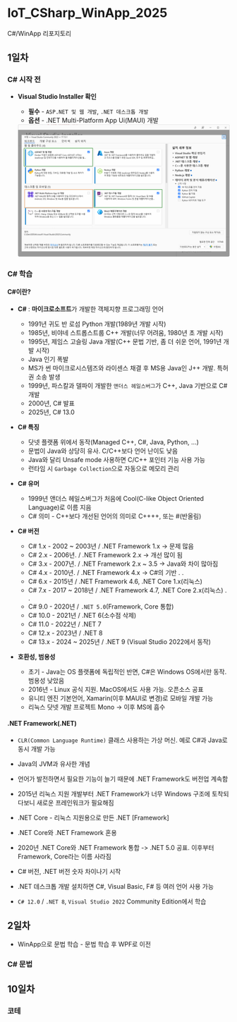 # IoT_CSharp_WinApp_2025
C#/WinApp 리포지토리

## 1일차

### C# 시작 전
- **Visual Studio Installer 확인**

    - **필수** - `ASP.NET 및 웹 개발`, `.NET 데스크톱 개발`
    - **옵션** - .NET Multi-Platform App Ui(MAUI) 개발

    <img src="./image/cs0001.png" width="700">

### C# 학습

#### C#이란?
- **C#** : **마이크로소프트**가 개발한 객체지향 프로그래밍 언어
    - 1991년 귀도 반 로섬 Python 개발(1989년 개발 시작)
    - 1985년, 비야네 스트롭스트룹 C++ 개발(너무 어려움, 1980년 초 개발 시작)
    - 1995년, 제임스 고슬링 Java 개발(C++ 문법 기반, 좀 더 쉬운 언어, 1991년 개발 시작)
    - Java 인기 폭발
    - MS가 썬 마이크로시스템즈와 라이센스 채결 후 MS용 Java인 J++ 개발. 특허권 소송 발생
    - 1999년, 파스칼과 델파이 개발한 `앤더스 헤일스버그`가 C++, Java 기반으로 C# 개발
    - 2000년, C# 발표
    - 2025년, C# 13.0

- **C# 특징**
    - 닷넷 플랫폼 위에서 동작(Managed C++, C#, Java, Python, ...)
    - 문법이 Java와 상당히 유사. C/C++보다 언어 난이도 낮음
    - Java와 달리 Unsafe mode 사용하면 C/C++ 포인터 기능 사용 가능
    - 런타임 시 `Garbage Collection`으로 자동으로 메모리 관리

- **C# 유머**
    - 1999년 앤더스 헤일스버그가 처음에 Cool(C-like Object Oriented Language)로 이름 지음
    - C# 의미 - C++보다 개선된 언어의 의미로 C++++, 또는 #(반올림)

- **C# 버전**
    - C# 1.x - 2002 ~ 2003년 / .NET Framework 1.x -> 문제 많음
    - C# 2.x - 2006년. / .NET Framework 2.x -> 개선 많이 됨
    - C# 3.x - 2007년. / .NET Framework 2.x ~ 3.5 -> Java와 차이 많아짐
    - C# 4.x - 2010년. / .NET Framework 4.x -> C#의 기반
    .
    .
    - C# 6.x - 2015년 / .NET Framework 4.6, .NET Core 1.x(리눅스)
    - C# 7.x - 2017 ~ 2018년 / .NET Framework 4.7, .NET Core 2.x(리눅스)
    .
    .
    - C# 9.0 - 2020년 / `.NET 5.0`(Framework, Core 통합)
    - C# 10.0 - 2021년 / .NET 6(소수점 삭제)
    - C# 11.0 - 2022년 / .NET 7
    - C# 12.x - 2023년 / .NET 8
    - C# 13.x - 2024 ~ 2025년 / .NET 9 (Visual Studio 2022에서 동작)

- **호환성, 범용성**
    - 초기 - Java는 OS 플랫폼에 독립적인 반면, C#은 Windows OS에서만 동작. 범용성 낮았음
    - 2016년 - Linux 공식 지원. MacOS에서도 사용 가능. 오픈소스 공표
    - 유니티 엔진 기본언어, Xamarin(이후 MAUI로 변경)로 모바일 개발 가능
    - 리눅스 닷넷 개발 프로젝트 Mono -> 이후 MS에 흡수

#### .NET Framework(.NET)
- `CLR(Common Language Runtime)` 클래스 사용하는 가상 머신. 예로 C#과 Java로 동시 개발 가능
- Java의 JVM과 유사한 개념
- 언어가 발전하면서 필요한 기능이 늘기 때문에 .NET Framework도 버전업 계속함
- 2015년 리눅스 지원 개발부터 .NET Framework가 너무 Windows 구조에 토착되다보니 새로운 프레인워크가 필요해짐
- .NET Core - 리눅스 지원용으로 만든 .NET [Framework]
- .NET Core와 .NET Framework 혼용
- 2020년 .NET Core와 .NET Framework 통합 -> .NET 5.0 공표. 이후부터 Framework, Core라는 이름 사라짐
- C# 버전, .NET 버전 숫자 차이나기 시작

- .NET 데스크톱 개발 설치하면 C#, Visual Basic, F# 등 여러 언어 사용 가능

- `C# 12.0` / `.NET 8`, `Visual Studio 2022` Community Edition에서 학습

## 2일차
- WinApp으로 문법 학습 - 문법 학습 후 WPF로 이전

### C# 문법

## 10일차

### 코테